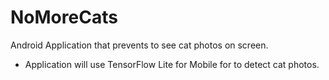 # NoMoreCats
Android Application that prevents to see cat photos on screen.

 - Application will use TensorFlow Lite for Mobile for to detect cat photos.

